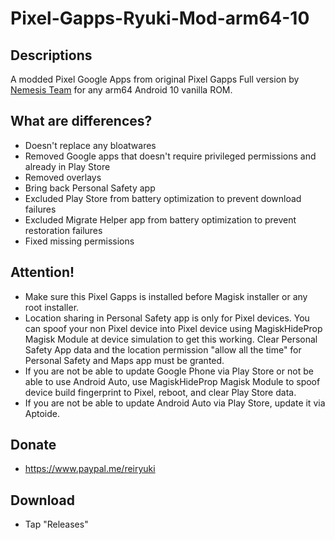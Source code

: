 # Pixel-Gapps-Ryuki-Mod-arm64-10

## Descriptions
A modded Pixel Google Apps from original Pixel Gapps Full version by [Nemesis Team](https://t.me/PixelGAppsNews) for any arm64 Android 10 vanilla ROM.

## What are differences?
- Doesn't replace any bloatwares
- Removed Google apps that doesn't require privileged permissions and already in Play Store
- Removed overlays
- Bring back Personal Safety app
- Excluded Play Store from battery optimization to prevent download failures
- Excluded Migrate Helper app from battery optimization to prevent restoration failures
- Fixed missing permissions

## Attention!
- Make sure this Pixel Gapps is installed before Magisk installer or any root installer.
- Location sharing in Personal Safety app is only for Pixel devices. You can spoof your non Pixel device into Pixel device using MagiskHideProp Magisk Module at device simulation to get this working. Clear Personal Safety App data and the location permission "allow all the time" for Personal Safety and Maps app must be granted.
- If you are not be able to update Google Phone via Play Store or not be able to use Android Auto, use MagiskHideProp Magisk Module to spoof device build fingerprint to Pixel, reboot, and clear Play Store data.
- If you are not be able to update Android Auto via Play Store, update it via Aptoide.

## Donate
- https://www.paypal.me/reiryuki

## Download
- Tap "Releases"
